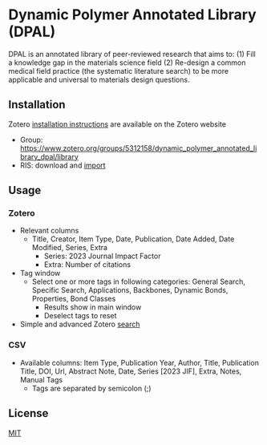 # Dynamic Polymer Annotated Library (DPAL)

DPAL is an annotated library of peer-reviewed research that aims to:  (1) Fill a knowledge gap in the materials science field (2) Re-design a common medical field practice (the systematic literature search) to be more applicable and universal to materials design questions.

## Installation

Zotero [installation instructions](https://www.zotero.org/support/installation) are available on the Zotero website
- Group: https://www.zotero.org/groups/5312158/dynamic_polymer_annotated_library_dpal/library
- RIS: download and [import](https://www.zotero.org/support/kb/importing_standardized_formats)

<!--Juptyer Notebook install info-->

## Usage

### Zotero

 - Relevant columns
	 - Title, Creator, Item Type, Date, Publication, Date Added,  Date Modified, Series, Extra
		 - Series: 2023 Journal Impact Factor
		 - Extra: Number of citations
- Tag window
	- Select one or more tags in following categories: General Search, Specific Search, Applications, Backbones, Dynamic Bonds, Properties, Bond Classes
		- Results show in main window
		- Deselect tags to reset
- Simple and advanced Zotero [search](https://www.zotero.org/support/searching)

### CSV
- Available columns: Item Type, Publication Year, Author, Title, Publication Title, DOI, Url, Abstract Note, Date, Series [2023 JIF], Extra, Notes, Manual Tags
	- Tags are separated by semicolon (;)
<!-- - Something about python/notebook-->

## License

[MIT](https://choosealicense.com/licenses/mit/)
